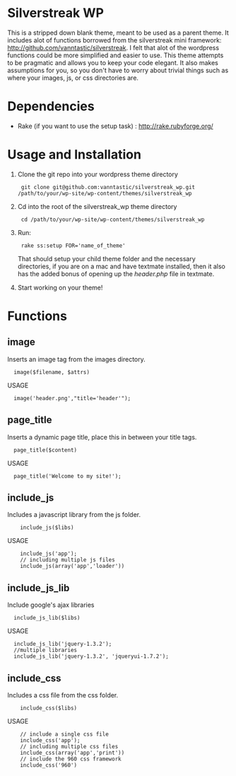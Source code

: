 Silverstreak WP
===============

This is a stripped down blank theme, meant to be used as a parent theme. It includes alot of functions borrowed
from the silverstreak mini framework: http://github.com/vanntastic/silverstreak. I felt that alot of the wordpress functions could be more simplified and easier to use. This theme attempts to be pragmatic and allows you to keep your code elegant. It also makes assumptions for you, so you don't have to worry about trivial things such as where your images, js, or css directories are.

Dependencies
============

- Rake (if you want to use the setup task) : http://rake.rubyforge.org/


Usage and Installation
======================

1. Clone the git repo into your wordpress theme directory
    
        git clone git@github.com:vanntastic/silverstreak_wp.git /path/to/your/wp-site/wp-content/themes/silverstreak_wp
      
2. Cd into the root of the silverstreak_wp theme directory
    
        cd /path/to/your/wp-site/wp-content/themes/silverstreak_wp
    
2. Run:

        rake ss:setup FOR='name_of_theme'
        
   That should setup your child theme folder and the necessary directories, if you are on a mac and have 
   textmate installed, then it also has the added bonus of opening up the _header.php_ file in textmate.
   

3. Start working on your theme!


Functions
=========

image
-----

Inserts an image tag from the images directory.

      image($filename, $attrs)
      
USAGE

      image('header.png',"title='header'");
      
      
page_title
----------

Inserts a dynamic page title, place this in between your title tags.

      page_title($content)
      
USAGE

      page_title('Welcome to my site!');
      

include_js
----------

Includes a javascript library from the js folder.

        include_js($libs)
        
USAGE

        include_js('app');
        // including multiple js files
        include_js(array('app','loader'))
        
include_js_lib
--------------

Include google's ajax libraries

      include_js_lib($libs)
      
USAGE

      include_js_lib('jquery-1.3.2');
      //multiple libraries
      include_js_lib('jquery-1.3.2', 'jqueryui-1.7.2');
      
      
include_css
-----------

Includes a css file from the css folder.

        include_css($libs)

USAGE

        // include a single css file
        include_css('app');
        // including multiple css files
        include_css(array('app','print'))      
        // include the 960 css framework
        include_css('960')
